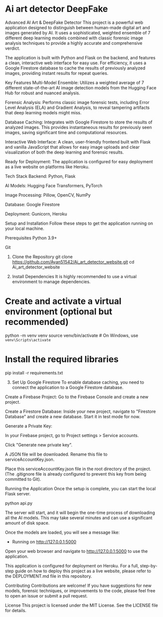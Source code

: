 # Ai art detector DeepFake

Advanced AI Art & DeepFake Detector
This project is a powerful web application designed to distinguish between human-made digital art and images generated by AI. It uses a sophisticated, weighted ensemble of 7 different deep learning models combined with classic forensic image analysis techniques to provide a highly accurate and comprehensive verdict.

The application is built with Python and Flask on the backend, and features a clean, interactive web interface for easy use. For efficiency, it uses a Google Firestore database to cache the results of previously analyzed images, providing instant results for repeat queries.

Key Features
Multi-Model Ensemble: Utilizes a weighted average of 7 different state-of-the-art AI image detection models from the Hugging Face Hub for robust and nuanced analysis.

Forensic Analysis: Performs classic image forensic tests, including Error Level Analysis (ELA) and Gradient Analysis, to reveal tampering artifacts that deep learning models might miss.

Database Caching: Integrates with Google Firestore to store the results of analyzed images. This provides instantaneous results for previously seen images, saving significant time and computational resources.

Interactive Web Interface: A clean, user-friendly frontend built with Flask and vanilla JavaScript that allows for easy image uploads and clear visualization of both the deep learning and forensic results.

Ready for Deployment: The application is configured for easy deployment as a live website on platforms like Heroku.

Tech Stack
Backend: Python, Flask

AI Models: Hugging Face Transformers, PyTorch

Image Processing: Pillow, OpenCV, NumPy

Database: Google Firestore

Deployment: Gunicorn, Heroku

Setup and Installation
Follow these steps to get the application running on your local machine.

Prerequisites
Python 3.9+

Git

1. Clone the Repository
git clone https://github.com/Ayan51542/Ai_art_detector_website.git
cd Ai_art_detector_website

2. Install Dependencies
It is highly recommended to use a virtual environment to manage dependencies.

# Create and activate a virtual environment (optional but recommended)
python -m venv venv
source venv/bin/activate  # On Windows, use `venv\Scripts\activate`

# Install the required libraries
pip install -r requirements.txt

3. Set Up Google Firestore
To enable database caching, you need to connect the application to a Google Firestore database.

Create a Firebase Project: Go to the Firebase Console and create a new project.

Create a Firestore Database: Inside your new project, navigate to "Firestore Database" and create a new database. Start it in test mode for now.

Generate a Private Key:

In your Firebase project, go to Project settings > Service accounts.

Click "Generate new private key".

A JSON file will be downloaded. Rename this file to serviceAccountKey.json.

Place this serviceAccountKey.json file in the root directory of the project. (The .gitignore file is already configured to prevent this key from being committed to Git).

Running the Application
Once the setup is complete, you can start the local Flask server.

python api.py

The server will start, and it will begin the one-time process of downloading all the AI models. This may take several minutes and can use a significant amount of disk space.

Once the models are loaded, you will see a message like:
* Running on http://127.0.0.1:5000

Open your web browser and navigate to http://127.0.0.1:5000 to use the application.

This application is configured for deployment on Heroku. For a full, step-by-step guide on how to deploy this project as a live website, please refer to the DEPLOYMENT.md file in this repository.

Contributing
Contributions are welcome! If you have suggestions for new models, forensic techniques, or improvements to the code, please feel free to open an issue or submit a pull request.

License
This project is licensed under the MIT License. See the LICENSE file for details.
